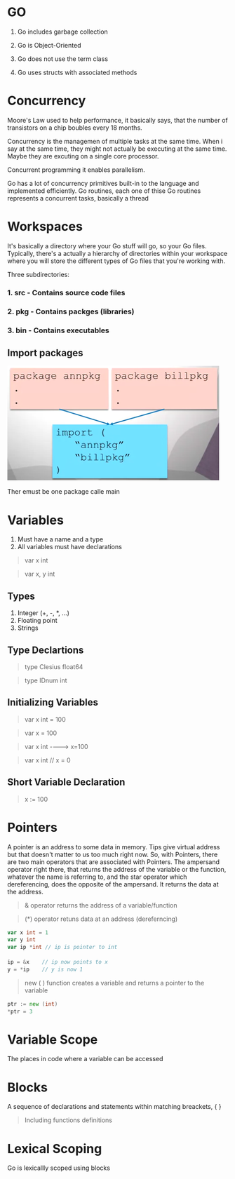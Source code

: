 # GO

1. Go includes garbage collection

2. Go is Object-Oriented

3. Go does not use the term class

4. Go uses structs with associated methods


# Concurrency

Moore's Law used to help performance, it basically says, that the number of transistors on a chip boubles every 18 months.

Concurrency is the managemen of multiple tasks at the same time. When i say at the same time, they might not actually be executing at the same time. Maybe they are excuting on a single core processor.

Concurrent programming it enables parallelism.

Go has a lot of concurrency primitives built-in to the language and implemented efficiently. Go routines, each one of thise Go routines represents a concurrent tasks, basically a thread

# Workspaces

It's basically a directory where your Go stuff will go, so your Go files. Typically, there's a actually a hierarchy of directories within
your workspace where you will store the different types of Go files that you're working with.

Three subdirectories: 

### 1. src - Contains source code files
### 2. pkg - Contains packges (libraries)
### 3. bin - Contains executables


## Import packages

![iamge](https://github.com/camilonfs1/GO_Practice/blob/main/src/Screenshot%20from%202021-10-09%2012-21-07.png)

Ther emust be one package calle main

# Variables

1. Must have a name and a type
2. All variables must have declarations

> var x int

> var x, y int

## Types

1. Integer (+, -, *, ...)
2. Floating point
3. Strings 

## Type Declartions

>type Clesius float64

>type IDnum int

## Initializing Variables

> var x int = 100

> var x = 100

> var x int ----> x=100

> var x int // x = 0 

## Short Variable Declaration

> x := 100

# Pointers

A pointer is an address to some data in memory. Tips give virtual address but that doesn't matter to us too much right now. So, with Pointers, there are two main operators that are associated with Pointers. The ampersand operator right there, that returns the address of the variable or the function, whatever the name is referring to, and the star operator which dereferencing, does the opposite of the ampersand. It returns the data at the address.

> & operator returns the address of a variable/function

> (*) operator retuns data at an address (dereferncing)


```go
var x int = 1
var y int
var ip *int // ip is pointer to int

ip = &x    // ip now points to x
y = *ip    // y is now 1
```

> new ( ) function creates a variable and returns a pointer to the variable

```go
ptr := new (int)
*ptr = 3
```

# Variable Scope

The places in code where a variable can be accessed

# Blocks 

A sequence of declarations and statements within matching breackets, { }

> Including functions definitions

# Lexical Scoping

Go is lexicallly scoped using blocks